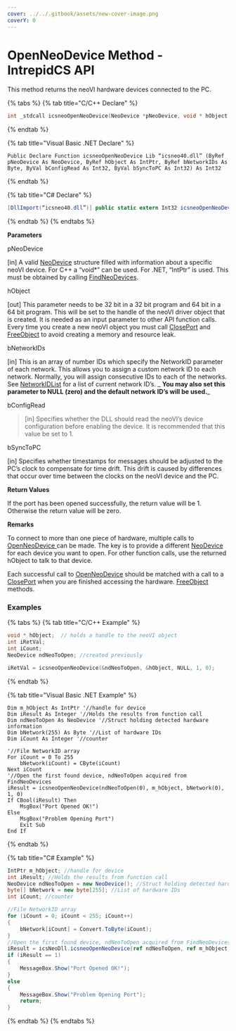 ```yaml
---
cover: ../../.gitbook/assets/new-cover-image.png
coverY: 0
---
```


# OpenNeoDevice Method - IntrepidCS API

This method returns the neoVI hardware devices connected to the PC.

{% tabs %}
{% tab title="C/C++ Declare" %}
```cpp
int _stdcall icsneoOpenNeoDevice(NeoDevice *pNeoDevice, void * hObject, unsigned char *bNetworkIDs, int bConfigRead, int bSyncToPC);
```
{% endtab %}

{% tab title="Visual Basic .NET Declare" %}
```vbnet
Public Declare Function icsneoOpenNeoDevice Lib “icsneo40.dll” (ByRef pNeoDevice As NeoDevice, ByRef hObject As IntPtr, ByRef bNetworkIDs As Byte, ByVal bConfigRead As Int32, ByVal bSyncToPC As Int32) As Int32
```
{% endtab %}

{% tab title="C# Declare" %}
```csharp
[DllImport(“icsneo40.dll”)] public static extern Int32 icsneoOpenNeoDevice(ref NeoDevice pNeoDevice, ref IntPtr hObject, ref byte bNetworkIDs, Int32 bConfigRead, Int32 bSyncToPC);
```
{% endtab %}
{% endtabs %}

**Parameters**

pNeoDevice

\[in] A valid [NeoDevice](../structures-types-and-defines-overview-intrepidcs-api/setting-structures-overview-intrepidcs-api/neodevice-structure.md) structure filled with information about a specific neoVI device. For C++ a “void\*” can be used. For .NET, “IntPtr” is used. This must be obtained by calling [FindNeoDevices](../deprecated-functions-overview-intrepidcs-api/findneodevices-method-intrepidcs-api.md).

hObject

\[out] This parameter needs to be 32 bit in a 32 bit program and 64 bit in a 64 bit program. This will be set to the handle of the neoVI driver object that is created. It is needed as an input parameter to other API function calls. Every time you create a new neoVI object you must call [ClosePort](closeport-method-intrepidcs-api.md) and [FreeObject](freeobject-method-intrepidcs-api.md) to avoid creating a memory and resource leak.

bNetworkIDs

\[in] This is an array of number IDs which specify the NetworkID parameter of each network. This allows you to assign a custom network ID to each network. Normally, you will assign consecutive IDs to each of the networks. See [NetworkIDList](../structures-types-and-defines-overview-intrepidcs-api/setting-structures-overview-intrepidcs-api/neovi-network-id-list.md) for a list of current network ID’s. _ **You may also set this parameter to NULL (zero) and the default network ID’s will be used.**_

bConfigRead

> \[in] Specifies whether the DLL should read the neoVI’s device configuration before enabling the device. It is recommended that this value be set to 1.

bSyncToPC

\[in] Specifies whether timestamps for messages should be adjusted to the PC’s clock to compensate for time drift. This drift is caused by differences that occur over time between the clocks on the neoVI device and the PC.

**Return Values**

If the port has been opened successfully, the return value will be 1. Otherwise the return value will be zero.

**Remarks**

To connect to more than one piece of hardware, multiple calls to [OpenNeoDevice ](openneodevice-method-intrepidcs-api.md)can be made. The key is to provide a different [NeoDevice ](../structures-types-and-defines-overview-intrepidcs-api/setting-structures-overview-intrepidcs-api/neodevice-structure.md)for each device you want to open. For other function calls, use the returned hObject to talk to that device.

Each successful call to [OpenNeoDevice](openneodevice-method-intrepidcs-api.md) should be matched with a call to a [ClosePort](closeport-method-intrepidcs-api.md) when you are finished accessing the hardware. [FreeObject](freeobject-method-intrepidcs-api.md) methods.

### Examples

{% tabs %}
{% tab title="C/C++ Example" %}
```cpp
void * hObject;  // holds a handle to the neoVI object
int iRetVal;
int iCount;
NeoDevice ndNeoToOpen; //created previously

iRetVal = icsneoOpenNeoDevice(&ndNeoToOpen, &hObject, NULL, 1, 0);
```
{% endtab %}

{% tab title="Visual Basic .NET Example" %}
```vbnet
Dim m_hObject As IntPtr '//handle for device
Dim iResult As Integer '//Holds the results from function call
Dim ndNeoToOpen As NeoDevice '//Struct holding detected hardware information
Dim bNetwork(255) As Byte '//List of hardware IDs
Dim iCount As Integer '//counter

'//File NetworkID array
For iCount = 0 To 255
    bNetwork(iCount) = CByte(iCount)
Next iCount
'//Open the first found device, ndNeoToOpen acquired from FindNeoDevices
iResult = icsneoOpenNeoDevice(ndNeoToOpen(0), m_hObject, bNetwork(0), 1, 0)
If CBool(iResult) Then
    MsgBox("Port Opened OK!")
Else
    MsgBox("Problem Opening Port")
    Exit Sub
End If
```
{% endtab %}

{% tab title="C# Example" %}
```csharp
IntPtr m_hObject; //handle for device
int iResult; //Holds the results from function call
NeoDevice ndNeoToOpen = new NeoDevice(); //Struct holding detected hardware information
byte[] bNetwork = new byte[255]; //List of hardware IDs
int iCount; //counter

//File NetworkID array
for (iCount = 0; iCount < 255; iCount++)
{
    bNetwork[iCount] = Convert.ToByte(iCount);
}
//Open the first found device, ndNeoToOpen acquired from FindNeoDevices
iResult = icsNeoDll.icsneoOpenNeoDevice(ref ndNeoToOpen, ref m_hObject, ref bNetwork[0], 1, 0);
if (iResult == 1)
{
    MessageBox.Show("Port Opened OK!");
}
else
{
    MessageBox.Show("Problem Opening Port");
    return;
}
```
{% endtab %}
{% endtabs %}
